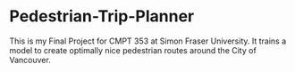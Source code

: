 # Pedestrian-Trip-Planner
This is my Final Project for CMPT 353 at Simon Fraser University. It trains a model to create optimally nice pedestrian routes around the City of Vancouver.

